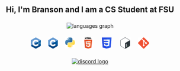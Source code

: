 <h2 align="center">Hi, I'm Branson and I am a CS Student at FSU</h2>

###

<div align="center">
  <!--
  <img src="https://github-readme-stats.vercel.app/api?username=bransoned&hide_title=false&hide_rank=false&show_icons=true&include_all_commits=true&count_private=true&disable_animations=false&theme=buefy&locale=en&hide_border=false&order=1" height="150" alt="stats graph"  />
  <img src="https://streak-stats.demolab.com?user=bransoned&locale=en&mode=daily&theme=buefy&hide_border=false&border_radius=5&order=3" height="150" alt="streak graph"  />
  -->
  <img src="https://github-readme-stats.vercel.app/api/top-langs?username=bransoned&locale=en&hide_title=false&layout=compact&card_width=320&langs_count=5&theme=buefy&hide_border=false&order=2" height="150" alt="languages graph"  />
</div>

###

<div align="center">
  <img src="static/C++_logo.png" height="30" alt="cplusplus logo"  />
  <img width="12" />
  <img src="static/C_logo.png" height="30" alt="c logo"  />
  <img width="12" />
  <img src="static/Python_logo.png" height="30" alt="python logo"  />
  <img width="12" />
<!--  <img src="static/Rust_logo.png" height="30" alt="rust logo"  />
  <img width="12" /> -->
  <img src="static/HTML5_logo.png" height="30" alt="html5 logo"  />
  <img width="12" />
  <img src="static/CSS3_logo.png" height="30" alt="css3 logo"  />
  <img width="12" />
  <img src="static/Bash_logo.png" height="30" alt="bash logo"  />
  <img width="12" />
  <img src="static/Git_logo.png" height="30" alt="git logo"  />
</div>

###

<div align="center">
  
  <a href="https://discordapp.com/users/b.ranson" target="_blank">
    <img src="https://img.shields.io/static/v1?message=Discord&logo=discord&label=&color=7289DA&logoColor=white&labelColor=&style=for-the-badge" height="35" alt="discord logo"  />
  </a>
  <!---
  <a href= "https://www.linkedin.com/in/bransonb" target="_blank">
    <img src="https://img.shields.io/static/v1?message=LinkedIn&logo=linkedin&label=&color=0077B5&logoColor=white&labelColor=&style=for-the-badge" height="35" alt="linkedin logo"  />
  </a>

  <a href="MAILTO:bransoninternships@gmail.com" target="_blank">
    <img src="https://img.shields.io/static/v1?message=Gmail&logo=gmail&label=&color=D14836&logoColor=white&labelColor=&style=for-the-badge" height="35" alt="gmail logo"  />
  </a>
  --->
</div>

###
<!---
bransoned/bransoned is a ✨ special ✨ repository because its `README.md` (this file) appears on your GitHub profile.
You can click the Preview link to take a look at your changes.
--->
